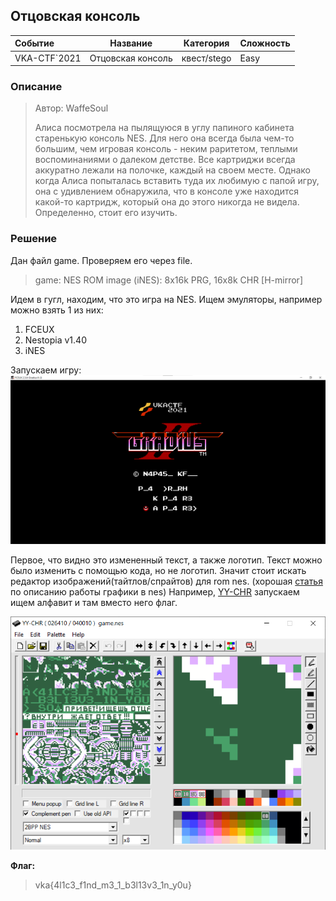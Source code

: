 ## Отцовская консоль

| Событие | Название | Категория | Сложность |
| :------ | ---- | ---- | ---- |
| VKA-CTF`2021 | Отцовская консоль | квест/stego | Easy |

### Описание

> Автор: WaffeSoul
>
> Алиса посмотрела на пылящуюся в углу папиного кабинета старенькую консоль NES. Для него она всегда была чем-то большим, чем игровая консоль - неким раритетом, теплыми воспоминаниями о далеком детстве. Все картриджи всегда аккуратно лежали на полочке, каждый на своем месте. Однако когда Алиса попыталась вставить туда их любимую с папой игру, она с удивлением обнаружила, что в консоле уже находится какой-то картридж, который она до этого никогда не видела. Определенно, стоит его изучить.
 

### Решение


Дан файл game. Проверяем его через file.
> game: NES ROM image (iNES): 8x16k PRG, 16x8k CHR [H-mirror]

Идем в гугл, находим, что это игра на NES. Ищем эмуляторы, например можно взять 1 из них:
1. FCEUX
2. Nestopia v1.40 
3. iNES

Запускаем игру:
![game](images/game.png)

Первое, что видно это измененный текст, а также логотип. Текст можно было изменить с помощью кода, но не логотип. Значит стоит искать редактор изображений(тайтлов/спрайтов) для rom nes. (хорошая [статья](https://habr.com/ru/post/470614/) по описанию работы графики в nes) Например, [YY-CHR](https://shedevr.org.ru/cgi-bin/utilz.cgi?n=4) запускаем  ищем алфавит и там вместо него флаг.

![flag](images/flag.PNG)

 
**Флаг:**

> vka{4l1c3_f1nd_m3_1_b3l13v3_1n_y0u}